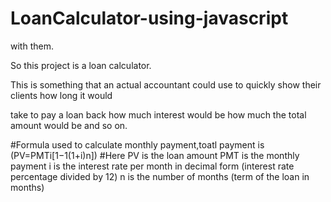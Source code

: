 # LoanCalculator-using-javascript
with them.

So this project is a loan calculator.

This is something that an actual accountant could use to quickly show their clients how long it would

take to pay a loan back how much interest would be how much the total amount would be and so on.

#Formula used to calculate monthly payment,toatl payment is
(PV=PMTi[1−1(1+i)n])
#Here
PV is the loan amount
PMT is the monthly payment
i is the interest rate per month in decimal form (interest rate percentage divided by 12)
n is the number of months (term of the loan in months)
